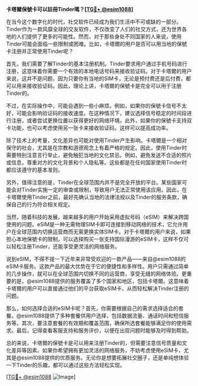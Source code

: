 **卡塔爾保號卡可以註冊Tinder嗎？[[TG💪+ @esim1088](https://t.me/s/esim1088)]**

在当今这个数字化的时代，社交软件已经成为我们生活中不可或缺的一部分。Tinder作为一款风靡全球的交友软件，不仅改变了人们的社交方式，还为世界各地的人们提供了更多的可能性。然而，对于那些身处不同国家的人来说，使用Tinder可能会面临一些限制或困难。比如，卡塔爾的用户是否可以用当地的保號卡注册并正常使用Tinder呢？

首先，我们需要了解Tinder的基本注册机制。Tinder要求用户通过手机号码进行注册，这意味着你需要一个有效的本地电话号码来接收验证码。对于卡塔爾的用户来说，这并不是问题，因为只要你有当地的SIM卡，无论是预付费还是后付费，都可以用来接收验证码。因此，理论上讲，卡塔爾的保號卡是完全可以用于注册Tinder的。

不过，在实际操作中，可能会遇到一些小麻烦。例如，如果你的保號卡信号不太好，可能会影响验证码的接收速度。在这种情况下，建议选择信号稳定的时间段进行注册，或者尝试更换位置以获得更好的网络环境。此外，如果你的保號卡支持双卡功能，也可以考虑使用另一张卡来接收验证码，这样可以提高成功率。

除了技术上的考量，文化差异也可能对使用Tinder产生影响。卡塔爾是一个相对保守的社会，尤其是在宗教和道德观念上有着严格的规定。因此，使用Tinder时需要特别注意言行举止，避免触犯当地的文化禁忌。例如，避免发送不合适的照片或信息，尊重对方的文化背景和个人隐私等。这些都是在任何国家使用Tinder时都应该遵守的基本准则。

另外，值得注意的是，Tinder在全球范围内并不是完全开放的平台。某些国家可能会对Tinder实施一定的审查或限制，导致用户无法正常使用该应用。因此，在卡塔爾使用Tinder之前，最好先确认当地的法律法规以及Tinder的服务条款，确保自己的行为符合相关规定。

当然，随着科技的发展，越来越多的用户开始采用虚拟号码（eSIM）来解决跨国使用的问题。eSIM是一种无需物理SIM卡即可连接到移动网络的技术，它允许用户在全球范围内切换运营商而无需更换实体SIM卡。对于卡塔爾的用户来说，如果担心本地保號卡的限制，可以选择购买一张支持国际漫游的eSIM卡，这样不仅可以轻松注册Tinder，还能享受更灵活的网络服务。

说到eSIM，不得不提一下近年来非常受欢迎的一款产品——来自@esim1088的eSIM卡服务。这款产品的最大优势在于它的便捷性和多样性。用户只需通过简单的几步操作，就可以在全球范围内切换不同的运营商，享受无缝的网络体验。更重要的是，@esim1088提供的服务覆盖了多个国家和地区，包括卡塔爾。这意味着卡塔爾的用户可以直接通过他们的平台获取eSIM卡，从而轻松解决Tinder注册的问题。

那么，如何选择合适的eSIM卡呢？首先，你需要根据自己的需求选择适合的套餐。@esim1088提供了多种套餐供用户选择，包括数据流量、通话时间和短信服务等。其次，要注意套餐的有效期和覆盖范围，确保所选套餐能够满足你的使用需求。最后，记得查看客服支持和服务评价，以便在出现问题时能够及时得到帮助。

总的来说，卡塔爾的保號卡是可以用来注册Tinder的，但需要注意信号质量和文化差异等因素。如果你希望拥有更加灵活的网络服务，不妨考虑使用eSIM卡，尤其是@esim1088提供的优质服务。无论你是想要拓展社交圈子，还是单纯想体验一下Tinder的乐趣，都可以通过这些方法轻松实现。

[[TG💪+ @esim1088](https://t.me/s/esim1088) ![Image](https://i.postimg.cc/4NQfJmqS/Snipaste-2025-05-13-00-14-12.png)]